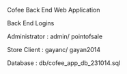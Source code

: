 Cofee Back End Web Application


Back End Logins


Administrator : admin/ pointofsale

Store Client : gayanc/ gayan2014

Database : db/cofee_app_db_231014.sql

